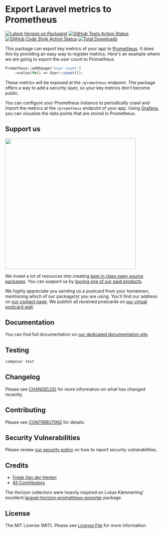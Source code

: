 # Export Laravel metrics to Prometheus

[![Latest Version on Packagist](https://img.shields.io/packagist/v/spatie/laravel-prometheus.svg?style=flat-square)](https://packagist.org/packages/spatie/laravel-prometheus)
[![GitHub Tests Action Status](https://img.shields.io/github/actions/workflow/status/spatie/laravel-prometheus/run-tests.yml?branch=main&label=tests&style=flat-square)](https://github.com/spatie/laravel-prometheus/actions?query=workflow%3Arun-tests+branch%3Amain)
[![GitHub Code Style Action Status](https://img.shields.io/github/actions/workflow/status/spatie/laravel-prometheus/fix-php-code-style-issues.yml?branch=main&label=code%20style&style=flat-square)](https://github.com/spatie/laravel-prometheus/actions?query=workflow%3A"Fix+PHP+code+style+issues"+branch%3Amain)
[![Total Downloads](https://img.shields.io/packagist/dt/spatie/laravel-prometheus.svg?style=flat-square)](https://packagist.org/packages/spatie/laravel-prometheus)

This package can export key metrics of your app to [Prometheus](https://prometheus.io). It does this by providing an easy way to register metrics. Here's an example where we are going to export the user count to Prometheus.

```php
Prometheus::addGauge('User count')
    ->value(fn() => User::count());
```

These metrics will be exposed at the `/prometheus` endpoint. The package offers a way to add a security layer, so your key metrics don't become public.

You can configure your Prometheus instance to periodically crawl and import the metrics at the `/prometheus` endpoint of your app. Using [Grafana](https://grafana.com), you can visualize the data points that are stored in Prometheus.


## Support us

[<img src="https://github-ads.s3.eu-central-1.amazonaws.com/laravel-prometheus.jpg?t=1" width="419px" />](https://spatie.be/github-ad-click/laravel-prometheus)

We invest a lot of resources into creating [best in class open source packages](https://spatie.be/open-source). You can support us by [buying one of our paid products](https://spatie.be/open-source/support-us).

We highly appreciate you sending us a postcard from your hometown, mentioning which of our package(s) you are using. You'll find our address on [our contact page](https://spatie.be/about-us). We publish all received postcards on [our virtual postcard wall](https://spatie.be/open-source/postcards).

## Documentation

You can find full documentation on [our dedicated documentation site](https://docs.spatie.be/laravel-prometheus).

## Testing

```bash
composer test
```

## Changelog

Please see [CHANGELOG](CHANGELOG.md) for more information on what has changed recently.

## Contributing

Please see [CONTRIBUTING](CONTRIBUTING.md) for details.

## Security Vulnerabilities

Please review [our security policy](../../security/policy) on how to report security vulnerabilities.

## Credits

- [Freek Van der Herten](https://github.com/freekmurze)
- [All Contributors](../../contributors)

The Horizon collectors were heavily inspired on Lukas Kämmerling' excellent [laravel-horizon-prometheus-exporter](https://github.com/LKaemmerling/laravel-horizon-prometheus-exporter) package.

## License

The MIT License (MIT). Please see [License File](LICENSE.md) for more information.
